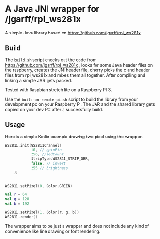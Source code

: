 # A Java JNI wrapper for /jgarff/rpi_ws281x

A simple Java library based on https://github.com/jgarff/rpi_ws281x .

## Build

The `build.sh` script checks out the code from https://github.com/jgarff/rpi_ws281x ,
looks for some Java header files on the raspberry, creates the JNI header file, cherry picks the c and header files from rpi_ws281x and mixes them all together.
After compiling and linking a simple JAR gets packed.

Tested with Raspbian stretch lite on a Raspberry PI 3.

Use the `build-on-remote-pi.sh` script to build the library from your development pc on your Raspberry PI. 
The JAR and the shared library gets copied on your dev PC after a successfully build.

## Usage

Here is a simple Kotlin example drawing two pixel using the wrapper.

```kotlin
WS2811.init(WS2811Channel(
            10, // gpioPin
            256, //ledCount
            StripType.WS2811_STRIP_GBR,
            false, // invert
            255 // brightness
    ))
    

WS2811.setPixel(0, Color.GREEN)

val r = 64
val g = 128
val b = 192

WS2811.setPixel(1, Color(r, g, b))
WS2811.render()
```

The wrapper aims to be just a wrapper and does not include any kind of convenience like line drawing or font rendering. 

